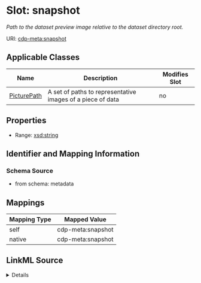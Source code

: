 

# Slot: snapshot


_Path to the dataset preview image relative to the dataset directory root._



URI: [cdp-meta:snapshot](metadatasnapshot)



<!-- no inheritance hierarchy -->





## Applicable Classes

| Name | Description | Modifies Slot |
| --- | --- | --- |
| [PicturePath](PicturePath.md) | A set of paths to representative images of a piece of data |  no  |







## Properties

* Range: [xsd:string](http://www.w3.org/2001/XMLSchema#string)





## Identifier and Mapping Information







### Schema Source


* from schema: metadata




## Mappings

| Mapping Type | Mapped Value |
| ---  | ---  |
| self | cdp-meta:snapshot |
| native | cdp-meta:snapshot |




## LinkML Source

<details>
```yaml
name: snapshot
description: Path to the dataset preview image relative to the dataset directory root.
from_schema: metadata
rank: 1000
alias: snapshot
owner: PicturePath
domain_of:
- PicturePath
range: string
inlined: true
inlined_as_list: true

```
</details>
